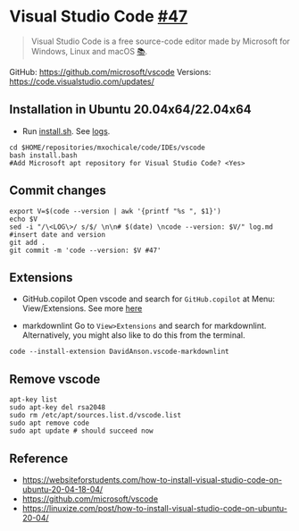 # Visual Studio Code [#47](https://github.com/mxochicale/code/issues/47)
> Visual Studio Code is a free source-code editor made by Microsoft for Windows, Linux and macOS [:books:](https://en.wikipedia.org/wiki/Visual_Studio_Code).

GitHub: https://github.com/microsoft/vscode
Versions: https://code.visualstudio.com/updates/

## Installation in Ubuntu 20.04x64/22.04x64
* Run [install.sh](install.sh). See [logs](logs.md).
```
cd $HOME/repositories/mxochicale/code/IDEs/vscode
bash install.bash
#Add Microsoft apt repository for Visual Studio Code? <Yes>
```

## Commit changes
```
export V=$(code --version | awk '{printf "%s ", $1}')
echo $V
sed -i "/\<LOG\>/ s/$/ \n\n# $(date) \ncode --version: $V/" log.md #insert date and version
git add .
git commit -m 'code --version: $V #47'
```

## Extensions 
* GitHub.copilot
Open vscode and search for `GitHub.copilot` at Menu: View/Extensions. 
See more [here](../../copilot/)

* markdownlint 
Go to `View>Extensions` and search for markdownlint. 
Alternatively, you might also like to do this from the terminal.
```
code --install-extension DavidAnson.vscode-markdownlint
```

## Remove vscode
```
apt-key list
sudo apt-key del rsa2048
sudo rm /etc/apt/sources.list.d/vscode.list
sudo apt remove code
sudo apt update # should succeed now
```

## Reference
* https://websiteforstudents.com/how-to-install-visual-studio-code-on-ubuntu-20-04-18-04/
* https://github.com/microsoft/vscode
* https://linuxize.com/post/how-to-install-visual-studio-code-on-ubuntu-20-04/
